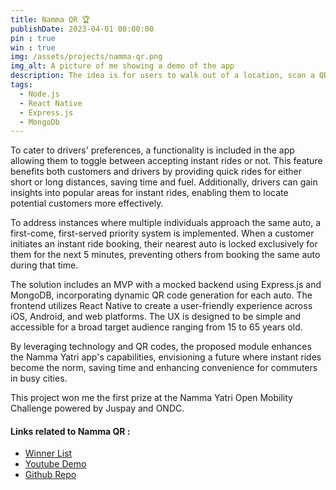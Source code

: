 ```yaml
---
title: Namma QR 🏆
publishDate: 2023-04-01 00:00:00
pin : true
win : true
img: /assets/projects/namma-qr.png
img_alt: A picture of me showing a demo of the app
description: The idea is for users to walk out of a location, scan a QR code on the nearest auto using the Namma Yatri app, and instantly start their ride without any delays.
tags:
  - Node.js
  - React Native
  - Express.js
  - MongoDb
---
```


To cater to drivers' preferences, a functionality is included in the app allowing them to toggle between accepting instant rides or not. This feature benefits both customers and drivers by providing quick rides for either short or long distances, saving time and fuel. Additionally, drivers can gain insights into popular areas for instant rides, enabling them to locate potential customers more effectively.

To address instances where multiple individuals approach the same auto, a first-come, first-served priority system is implemented. When a customer initiates an instant ride booking, their nearest auto is locked exclusively for them for the next 5 minutes, preventing others from booking the same auto during that time.

The solution includes an MVP with a mocked backend using Express.js and MongoDB, incorporating dynamic QR code generation for each auto. The frontend utilizes React Native to create a user-friendly experience across iOS, Android, and web platforms. The UX is designed to be simple and accessible for a broad target audience ranging from 15 to 65 years old.

By leveraging technology and QR codes, the proposed module enhances the Namma Yatri app's capabilities, envisioning a future where instant rides become the norm, saving time and enhancing convenience for commuters in busy cities.

This project won me the first prize at the Namma Yatri Open Mobility Challenge powered by Juspay and ONDC.

#### Links related to Namma QR : 

  <ul>
    <li><a target="_blank" rel="noreferrer noopener" href="https://firebasestorage.googleapis.com/v0/b/nammayatri-hackathon.appspot.com/o/Namma%20Yatri%20-%20Open%20Mobility%20Challenge%20-%20Final%20Winners%202023%20-%20For%20Public.pdf?alt=media&token=3d60709a-dd34-41e0-a15d-99bf5f67eb2b&_gl=1*cwxfmc*_ga*NzkzNzE0MTc3LjE2ODU2MTE3NzY.*_ga_CW55HF8NVT*MTY4NjE0NjU4NC40LjEuMTY4NjE0NjU5Ny4wLjAuMA">
    Winner List</a>
    </li>
    <li><a target="_blank" rel="noreferrer noopener" href="https://www.youtube.com/watch?v=oChqtcmZgyc">Youtube Demo</a>
    </li>
    <li>
    <a target="_blank" rel="noreferrer noopener" href="https://github.com/Keerat666/NammaQR">Github Repo</a>
    </li>
  </ul>
